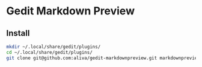 # Gedit Markdown Preview

## Install

```sh
mkdir ~/.local/share/gedit/plugins/
cd ~/.local/share/gedit/plugins/
git clone git@github.com:aliva/gedit-markdownpreview.git markdownpreview
```

